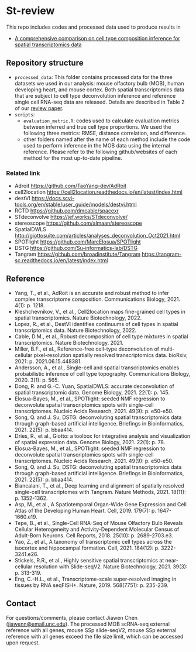 # St-review
This repo includes codes and processed data used to produce results in 

* [A comprehensive comparison on cell type composition inference for spatial transcriptomics data](https://academic.oup.com/bib/article-abstract/23/4/bbac245/6618233?redirectedFrom=fulltext)

## Repository structure
* ``processed_data``: This folder contains processed data for the three datasets we used in our analysis: mouse olfactory bulb (MOB), human developing heart, and mouse cortex. Both spatial transcriptomics data that are subject to cell type deconvolution inference and reference single cell RNA-seq data are released. Details are described in Table 2 of our [review paper](https://www.biorxiv.org/content/10.1101/2022.02.20.481171v1).
* ``scripts``: 
  * ``evaluation_metric.R``: codes used to calculate evaluation metrics between inferred and true cell type proportions. We used the following three metrics: RMSE, distance correlation, and difference.
  * other folders named after the name of each method include the code used to perform inference in the MOB data using the internal reference. Please refer to the following github/websites of each method for the most up-to-date pipeline.

### Related link
* Adroit https://github.com/TaoYang-dev/AdRoit
* cell2location https://cell2location.readthedocs.io/en/latest/index.html
* destVI https://docs.scvi-tools.org/en/stable/user_guide/models/destvi.html
* RCTD https://github.com/dmcable/spacexr
* STdeconvolve https://jef.works/STdeconvolve/
* stereoscope https://github.com/almaan/stereoscope
* SpatialDWLS http://giottosuite.com/articles/analyses_deconvolution_Oct2021.html
* SPOTlight https://github.com/MarcElosua/SPOTlight
* DSTG https://github.com/Su-informatics-lab/DSTG
* Tangram https://github.com/broadinstitute/Tangram  https://tangram-sc.readthedocs.io/en/latest/index.html

## Reference

* Yang, T., et al., AdRoit is an accurate and robust method to infer complex transcriptome composition. Communications Biology, 2021. 4(1): p. 1218.
* Kleshchevnikov, V., et al., Cell2location maps fine-grained cell types in spatial transcriptomics. Nature Biotechnology, 2022.
* Lopez, R., et al., DestVI identifies continuums of cell types in spatial transcriptomics data. Nature Biotechnology, 2022.
* Cable, D.M., et al., Robust decomposition of cell type mixtures in spatial transcriptomics. Nature Biotechnology, 2021.
* Miller, B.F., et al., Reference-free cell-type deconvolution of multi-cellular pixel-resolution spatially resolved transcriptomics data. bioRxiv, 2021: p. 2021.06.15.448381.
* Andersson, A., et al., Single-cell and spatial transcriptomics enables probabilistic inference of cell type topography. Communications Biology, 2020. 3(1): p. 565.
* Dong, R. and G.-C. Yuan, SpatialDWLS: accurate deconvolution of spatial transcriptomic data. Genome Biology, 2021. 22(1): p. 145.
* Elosua-Bayes, M., et al., SPOTlight: seeded NMF regression to deconvolute spatial transcriptomics spots with single-cell transcriptomes. Nucleic Acids Research, 2021. 49(9): p. e50-e50.
* Song, Q. and J. Su, DSTG: deconvoluting spatial transcriptomics data through graph-based artificial intelligence. Briefings in Bioinformatics, 2021. 22(5): p. bbaa414.
* Dries, R., et al., Giotto: a toolbox for integrative analysis and visualization of spatial expression data. Genome Biology, 2021. 22(1): p. 78.
* Elosua-Bayes, M., et al., SPOTlight: seeded NMF regression to deconvolute spatial transcriptomics spots with single-cell transcriptomes. Nucleic Acids Research, 2021. 49(9): p. e50-e50.
* Song, Q. and J. Su, DSTG: deconvoluting spatial transcriptomics data through graph-based artificial intelligence. Briefings in Bioinformatics, 2021. 22(5): p. bbaa414.
* Biancalani, T., et al., Deep learning and alignment of spatially resolved single-cell transcriptomes with Tangram. Nature Methods, 2021. 18(11): p. 1352-1362.
* Asp, M., et al., A Spatiotemporal Organ-Wide Gene Expression and Cell Atlas of the Developing Human Heart. Cell, 2019. 179(7): p. 1647-1660.e19.
* Tepe, B., et al., Single-Cell RNA-Seq of Mouse Olfactory Bulb Reveals Cellular Heterogeneity and Activity-Dependent Molecular Census of Adult-Born Neurons. Cell Reports, 2018. 25(10): p. 2689-2703.e3.
* Yao, Z., et al., A taxonomy of transcriptomic cell types across the isocortex and hippocampal formation. Cell, 2021. 184(12): p. 3222-3241.e26.
* Stickels, R.R., et al., Highly sensitive spatial transcriptomics at near-cellular resolution with Slide-seqV2. Nature Biotechnology, 2021. 39(3): p. 313-319.
* Eng, C.-H.L., et al., Transcriptome-scale super-resolved imaging in tissues by RNA seqFISH+. Nature, 2019. 568(7751): p. 235-239.


## Contact
For questions/comments, please contact Jiawen Chen (jiawenn@email.unc.edu). The processed MOB scRNA-seq external reference with all genes, mouse SSp slide-seqV2, mouse SSp external reference with all genes exceed the file size limit, which can be accessed upon request.





